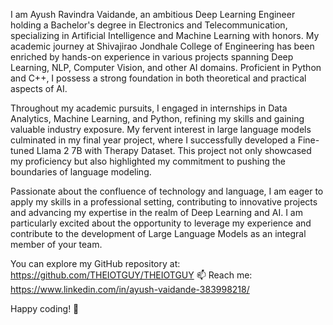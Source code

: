 I am Ayush Ravindra Vaidande, an ambitious Deep Learning Engineer holding a Bachelor's degree in Electronics and Telecommunication, specializing in Artificial Intelligence and Machine Learning with honors. My academic journey at Shivajirao Jondhale College of Engineering has been enriched by hands-on experience in various projects spanning Deep Learning, NLP, Computer Vision, and other AI domains. Proficient in Python and C++, I possess a strong foundation in both theoretical and practical aspects of AI.

Throughout my academic pursuits, I engaged in internships in Data Analytics, Machine Learning, and Python, refining my skills and gaining valuable industry exposure. My fervent interest in large language models culminated in my final year project, where I successfully developed a Fine-tuned Llama 2 7B with Therapy Dataset. This project not only showcased my proficiency but also highlighted my commitment to pushing the boundaries of language modeling.

Passionate about the confluence of technology and language, I am eager to apply my skills in a professional setting, contributing to innovative projects and advancing my expertise in the realm of Deep Learning and AI. I am particularly excited about the opportunity to leverage my experience and contribute to the development of Large Language Models as an integral member of your team.

You can explore my GitHub repository at: https://github.com/THEIOTGUY/THEIOTGUY
📫 Reach me: https://www.linkedin.com/in/ayush-vaidande-383998218/

Happy coding! 🚀

